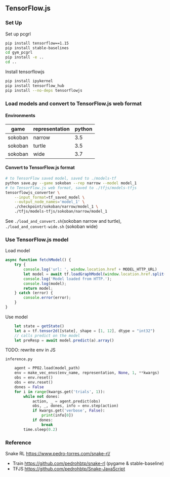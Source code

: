 ## TensorFlow.js

### Set Up

Set up pcgrl

```bash
pip install tensorflow==1.15
pip install stable-baselines
cd gym_pcgrl
pip install -e ..
cd ..
```

Install tensorflowjs

```bash
pip install ipykernel
pip install tensorflow_hub
pip install --no-deps tensorflowjs   
```

### Load models and convert to TensorFlow.js web format

#### Environments

| game    | representation | python |
| ------- | -------------- | ------ |
| sokoban | narrow         | 3.5    |
| sokoban | turtle         | 3.5    |
| sokoban | wide           | 3.7    |

#### Convert to TensorFlow.js format

```bash
# to TensorFlow saved model, saved to ./models-tf
python save.py --game sokoban --rep narrow --model model_1
# to TensorFlow.js web format, saved to ./tfjs/models-tfjs
tensorflowjs_converter \
    --input_format=tf_saved_model \
    --output_node_names='model_1' \
    ./checkpoint/sokoban/narrow/model_1 \
    ./tfjs/models-tfjs/sokoban/narrow/model_1
```

See `./load_and_convert.sh`(sokoban narrow and turtle),  `./load_and_convert-wide.sh` (sokoban wide)

### Use TensorFlow.js model

Load model

```javascript
async function fetchModel() {
    try {
        console.log('url: ', window.location.href + MODEL_HTTP_URL)
        let model = await tf.loadGraphModel(window.location.href.split('index.html')[0] + MODEL_HTTP_URL);
        console.log('Model loaded from HTTP.');
        console.log(model);
        return model;
    } catch (error) {
        console.error(error);
    }
}
```

Use model

```javascript
    let state = getState()
    let a = tf.tensor2d([state], shape = [1, 12], dtype = "int32")
    // calls predict on the model
    let preResp = await model.predict(a).array()
```

TODO: rewrite env in JS

`inference.py`

```python
    agent = PPO2.load(model_path)
    env = make_vec_envs(env_name, representation, None, 1, **kwargs)
    obs = env.reset()
    obs = env.reset()
    dones = False
    for i in range(kwargs.get('trials', 1)):
        while not dones:
            action, _ = agent.predict(obs)
            obs, _, dones, info = env.step(action)
            if kwargs.get('verbose', False):
                print(info[0])
            if dones:
                break
        time.sleep(0.2)
```

### Reference

Snake RL  https://www.pedro-torres.com/snake-rl/

- Train https://github.com/pedrohbtp/snake-rl (pygame & stable-baseline)
- TFJS  https://github.com/pedrohbtp/Snake-JavaScript